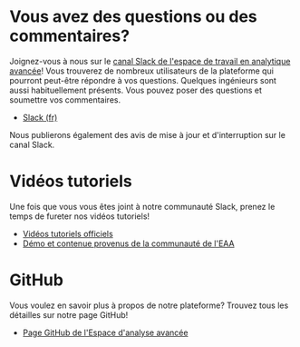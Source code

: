 # Vous avez des questions ou des commentaires?

Joignez-vous à nous sur le
[canal Slack de l'espace de travail en analytique avancée](https://statcan-aaw.slack.com)!
Vous trouverez de nombreux utilisateurs de la plateforme qui pourront peut-être
répondre à vos questions. Quelques ingénieurs sont aussi habituellement
présents. Vous pouvez poser des questions et soumettre vos commentaires.

- [Slack (fr)](https://statcan-eaa.slack.com)

Nous publierons également des avis de mise à jour et d'interruption sur le canal
Slack.

# Vidéos tutoriels

Une fois que vous vous êtes joint à notre communauté Slack, prenez le temps de
fureter nos vidéos tutoriels!

- [Vidéos tutoriels officiels](https://www.youtube.com/playlist?list=PL1zlA2D7AHui7seM5xnPulxJjbJLlAcoh)
- [Démo et contenue provenus de la communauté de l'EAA](https://www.youtube.com/playlist?list=PL1zlA2D7AHuhP0lKbcaD_0KEYUqs1Qrgj)

# GitHub

Vous voulez en savoir plus à propos de notre plateforme? Trouvez tous les
détailles sur notre page GitHub!

- [Page GitHub de l'Espace d'analyse avancée](https://github.com/StatCan/daaas)
